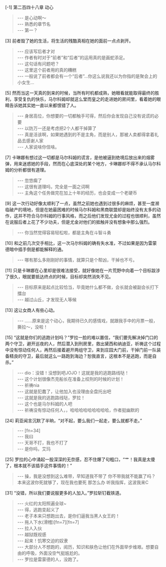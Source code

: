 
[-1] 第二百四十八章 动心
>--- 是心动啊～<br>
>--- 熟悉的章节名<br>
>--- 第一？<br>

[3] 前者毁了她的生活，将生活的残酷真相在她的面前一点点剥开。
>--- 应该写后者才对<br>
>--- 作者有时对于“前者”和“后者”的运用真的是画蛇添足。<br>
>--- 这句话有问题吧？<br>
>--- 这里这个前者用的真的糟糕<br>
>--- 一般说了前者都会有一个“后者”...你这么说我还以为你指的是聚会上的小女生...<br>

[5] 然而当这一天真的到来的时候，当所有时机都成熟，她眼看就能取得最终的胜利，享受复仇的快乐，马尔科姆却就这么堂而皇之的走进她的房间里，看着她的眼睛告诉她其实她一直以来都恨错了人。
>--- 身居高位，你想要的一切都触手可得，然后你会发现自己没有说谎的必要<br>
>--- 以防万一还是考虑把2个人都干掉算了<br>
>--- 真是活该啊，如果她遇到的不是主角，而是别人，那被人卖都得拿着礼品去感谢人家<br>
>--- 人家说啥你信啥。<br>

[7] 卡琳娜有想过这一切都是马尔科姆的谎言，是他被逼到绝境后放出来的烟雾弹，用来迷惑她的手段，然而在心底深处的某个地方，卡琳娜却不得不承认马尔科姆的分析都很有道理。
>--- 忽悠瘸了<br>
>--- 这很有道理吗，完全是一面之词啊<br>
>--- 主角这个任务做完在加上十年的经历，也会变成一个老硬币<br>

[9] 这一次行动好像太顺利了一点，虽然之前她也遇到过很多的麻烦，甚至一度濒临破产的境地，但是在她最困难的时候马尔科姆和黑商联盟却是始终没有太多的动作，这并不符合马尔科姆的行事风格，而之后他们发现尤金的过程也很顺利，虽然在说服后者上花了不少功夫，但是尤金对他们的抵触并没有想象中那么强烈。
>--- 你当然觉得容易轻松啦，都是主角在斗智斗勇<br>

[10] 和之前几次交手相比，这一次马尔科姆的确有失水准，不过如果是因为雷蒙德暗中插手倒是都能解释的通。
>--- 哪有那么多刚刚好的事情，就算只是个帮凶，干掉也不亏。<br>

[11] 只是卡琳娜在心里却是很难法接受，就好像她在一片荒野中向着一个目标跋涉了很久，眼就要抵达终点的时候，目标却突然消失不见。
>--- 目标原来是起点比较恰当，毕竟她什么都不做，会长就会被副会长打下擂台<br>
>--- 越过山丘，才发现无人等候<br>

[13] 这让女商人有些心动。
>--- ……原来是这个动心，我期待已久的感情戏，就跟我手中的月票一般，撕拉～，没啦！<br>

[15] “这就是你们的逃跑计划吗？”罗拉一脸的难以置信，“我们要先解决掉门口的两个守卫，避开巡夜的人，然后潜入到刑房里，救出黛西和纳迪亚，祈祷这个过程中没有惊动任何人，再然后接着避开两组守卫，来到庄园大门前，干掉门前一队装备精良的守卫，最后就这么一路跑到海边？恕我直言，这根本不是逃跑，而是自杀。”
>--- dio：没错！没想到吧JOJO！这就是我的逃跑路线哒！<br>
>--- 这个计划很像杰克船长在准备上绞刑的时候的计划！<br>
>--- 祈祷nia<br>
>--- 这就是犯蠢了，让他加入也没理由全盘托出吧<br>
>--- 这就是我的逃跑路线哒，罗拉！<br>
>--- 这个也是马尔科姆的人吧<br>
>--- 祈祷没有惊动任何人，，哈哈哈哈哈哈哈哈哈，作者挺幽默的<br>

[24] 莉亚闻言沉默了半晌，“对不起，要么我们一起走，要么就都不走。”
>--- [fn=34]<br>
>--- 我曰<br>
>--- 天哥不打，我也不打了<br>
>--- 是你吗，艾玛<br>

[25] 罗拉的心中涌起一股深深的无奈感，忍不住爆了句粗口，“艹！我真是太傻了，根本就不该插手这件事情的！”
>--- 操，我是没想到这么难带，早知道我不带了
你不带我就不能赢了吗？
本来这波你死就够了，现在我也要死
那怎么办
听我指挥，这波我来C<br>

[31] “没错，所以我们要说服更多的人加入。”罗拉斩钉截铁道。
>--- 火红的太阳照遍全球~<br>
>--- 得，逃跑变起义了<br>
>--- 老子本来只想跑出去，是你们逼我当黑人女王的！<br>
>--- 拖人下水(滑稽)[fn=7][fn=7]<br>
>--- 拉人入伙<br>
>--- 越狱既视感<br>
>--- 起来！饥寒交迫的奴隶<br>
>--- 大部分人不想跑的，阅历，知识和肤色让他们在外面举步维艰。想要自由的呼吸，外面没空气挺尴尬的。<br>
>--- 罗拉是雷蒙德的人，没跑了。<br>
